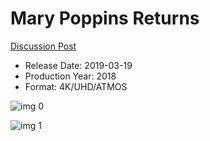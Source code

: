 # Mary Poppins Returns

[Discussion Post](https://www.avsforum.com/threads/bass-eq-for-filtered-movies.2995212/post-57728274)

* Release Date: 2019-03-19
* Production Year: 2018
* Format: 4K/UHD/ATMOS

![img 0](https://i.imgur.com/DjFNc4C.jpg)

![img 1](https://i.imgur.com/iEdXGQU.jpg)

